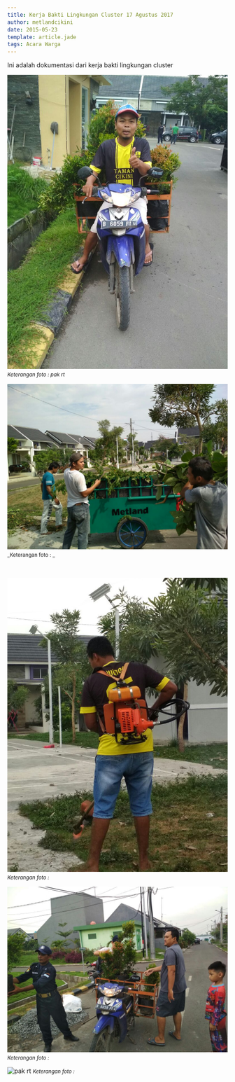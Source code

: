 ```yaml
---
title: Kerja Bakti Lingkungan Cluster 17 Agustus 2017
author: metlandcikini
date: 2015-05-23
template: article.jade
tags: Acara Warga
---
```


Ini adalah dokumentasi dari kerja bakti lingkungan cluster

![pak rt](bakti1.jpg)
<small>_Keterangan foto : pak rt_</small>

![pak rt](bakti2.jpg)
<small>_Keterangan foto : _</small>

<br/>
<span class="more"></span>

![pak rt](bakti3.jpg)
<small>_Keterangan foto :_</small>

![pak rt](bakti4.jpg)
<small>_Keterangan foto :_</small>

![pak rt](bakti15.jpg)
<small>_Keterangan foto :_</small>
